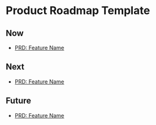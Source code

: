 # Product Roadmap Template

## Now
- [PRD: Feature Name](./product-requirements/PRD-feature-name.md)

## Next
- [PRD: Feature Name](./product-requirements/PRD-feature-name.md)

## Future
- [PRD: Feature Name](./product-requirements/PRD-feature-name.md) 
